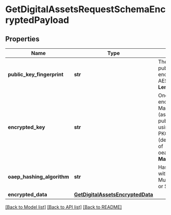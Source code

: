 # GetDigitalAssetsRequestSchemaEncryptedPayload

## Properties
Name | Type | Description | Notes
------------ | ------------- | ------------- | -------------
**public_key_fingerprint** | **str** | The fingerpint of the public key used to encrypt the ephemeral AES key. __Max Length:64__  | 
**encrypted_key** | **str** | One-time use AES key encrypted by the Mastercard public key (as identified by publicKeyFingerprint) using the OEAP or PKCS#1 v1.5 scheme (depending on the value of oeapHashingAlgorithm.) __Max Length:512__  | 
**oaep_hashing_algorithm** | **str** | Hashing algorithm used with the OAEP scheme. Must be either SHA256 or SHA512.  | [optional] 
**encrypted_data** | [**GetDigitalAssetsEncryptedData**](GetDigitalAssetsEncryptedData.md) |  | 

[[Back to Model list]](../README.md#documentation-for-models) [[Back to API list]](../README.md#documentation-for-api-endpoints) [[Back to README]](../README.md)


